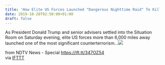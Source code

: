 ```yaml
---
title: 'How Elite US Forces Launched "Dangerous Nighttime Raid" To Kill Baghdadi'
date: 2019-10-28T02:50:00+01:00
draft: false
---
```


As President Donald Trump and senior advisers settled into the Situation Room on Saturday evening, elite US forces more than 6,000 miles away launched one of the most significant counterterrorism...![](http://feeds.feedburner.com/~r/NDTV-LatestNews/~4/UxbHaj1omaA)  
  
from NDTV News - Special https://ift.tt/347OZ54  
via [IFTTT](https://ifttt.com/?ref=da&site=blogger)